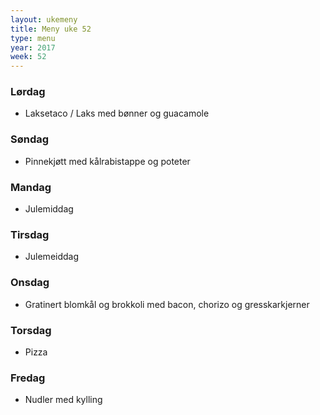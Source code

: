 ```yaml
---
layout: ukemeny
title: Meny uke 52
type: menu
year: 2017
week: 52
---
```


### Lørdag

- Laksetaco / Laks med bønner og guacamole

### Søndag

- Pinnekjøtt med kålrabistappe og poteter

### Mandag

- Julemiddag

### Tirsdag

- Julemeiddag

### Onsdag

- Gratinert blomkål og brokkoli med bacon, chorizo og gresskarkjerner

### Torsdag

- Pizza

### Fredag

- Nudler med kylling

